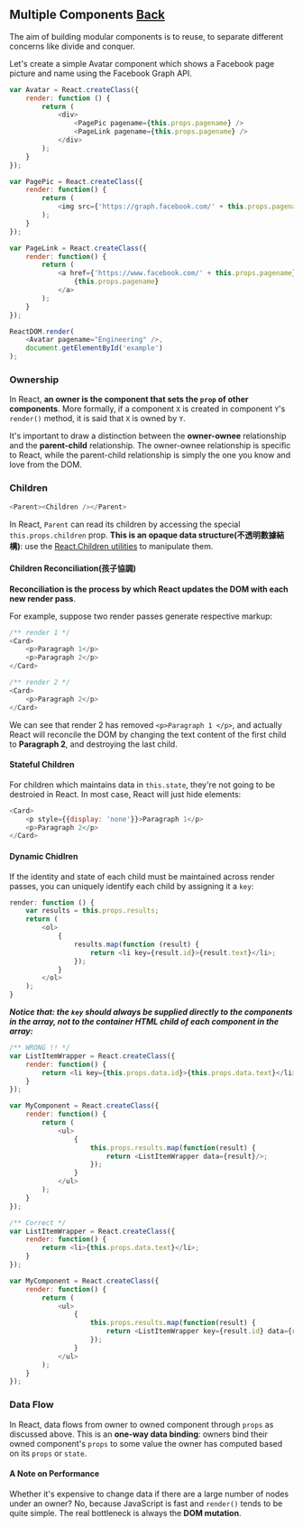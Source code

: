 ## Multiple Components [Back](./../react.md)

The aim of building modular components is to reuse, to separate different concerns like divide and conquer.

Let's create a simple Avatar component which shows a Facebook page picture and name using the Facebook Graph API.

```js
var Avatar = React.createClass({
    render: function () {
        return (
            <div>
                <PagePic pagename={this.props.pagename} />
                <PageLink pagename={this.props.pagename} />
            </div>
        );
    }
});

var PagePic = React.createClass({
    render: function() {
        return (
            <img src={'https://graph.facebook.com/' + this.props.pagename + '/picture'} />
        );
    }
});

var PageLink = React.createClass({
    render: function() {
        return (
            <a href={'https://www.facebook.com/' + this.props.pagename}>
                {this.props.pagename}
            </a>
        );
    }
});

ReactDOM.render(
    <Avatar pagename="Engineering" />,
    document.getElementById('example')
);
```

### Ownership

In React, **an owner is the component that sets the `prop` of other components**. More formally, if a component `X` is created in component `Y`'s `render()` method, it is said that `X` is owned by `Y`. 

It's important to draw a distinction between the **owner-ownee** relationship and the **parent-child** relationship. The owner-ownee relationship is specific to React, while the parent-child relationship is simply the one you know and love from the DOM.

### Children

```js
<Parent><Children /></Parent>
```

In React, `Parent` can read its children by accessing the special `this.props.children` prop. **This is an opaque data structure(不透明數據結構)**: use the [React.Children utilities](https://facebook.github.io/react/docs/top-level-api.html#react.children) to manipulate them.

#### Children Reconciliation(孩子協調)

**Reconciliation is the process by which React updates the DOM with each new render pass**. 

For example, suppose two render passes generate respective markup:

```js
/** render 1 */
<Card>
    <p>Paragraph 1</p>
    <p>Paragraph 2</p>
</Card>
```

```js
/** render 2 */
<Card>
    <p>Paragraph 2</p>
</Card>
```

We can see that render 2 has removed `<p>Paragraph 1 </p>`, and actually React will reconcile the DOM by changing the text content of the first child to **Paragraph 2**, and destroying the last child.

#### Stateful Children

For children which maintains data in `this.state`, they're not going to be destroied in React. In most case, React will just hide elements:

```js
<Card>
    <p style={{display: 'none'}}>Paragraph 1</p>
    <p>Paragraph 2</p>
</Card>
```

#### Dynamic Chidlren

If the identity and state of each child must be maintained across render passes, you can uniquely identify each child by assigning it a `key`:

```js
render: function () {
    var results = this.props.results;
    return (
        <ol>
            {
                results.map(function (result) {
                    return <li key={result.id}>{result.text}</li>;
                });
            }
        </ol>
    );
}
```

***Notice that: the `key` should always be supplied directly to the components in the array, not to the container HTML child of each component in the array:***

```js
/** WRONG !! */
var ListItemWrapper = React.createClass({
    render: function() {
        return <li key={this.props.data.id}>{this.props.data.text}</li>;
    }
});

var MyComponent = React.createClass({
    render: function() {
        return (
            <ul>
                {
                    this.props.results.map(function(result) {
                        return <ListItemWrapper data={result}/>;
                    });
                }
            </ul>
        );
    }
});
```

```js
/** Correct */
var ListItemWrapper = React.createClass({
    render: function() {
        return <li>{this.props.data.text}</li>;
    }
});

var MyComponent = React.createClass({
    render: function() {
        return (
            <ul>
                {
                    this.props.results.map(function(result) {
                        return <ListItemWrapper key={result.id} data={result}/>;
                    });
                }
            </ul>
        );
    }
});
```

### Data Flow

In React, data flows from owner to owned component through `props` as discussed above. This is an **one-way data binding**: owners bind their owned component's `props` to some value the owner has computed based on its `props` or `state`.

#### A Note on Performance

Whether it's expensive to change data if there are a large number of nodes under an owner? No, because JavaScript is fast and `render()` tends to be quite simple. The real bottleneck is always the **DOM mutation**.